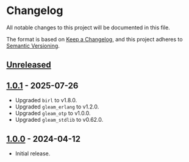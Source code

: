 # Changelog

All notable changes to this project will be documented in this file.

The format is based on [Keep a Changelog](https://keepachangelog.com/en/1.0.0/),
and this project adheres to [Semantic Versioning](https://semver.org/spec/v2.0.0.html).

## [Unreleased]

## [1.0.1] - 2025-07-26

- Upgraded `birl` to v1.8.0.
- Upgraded `gleam_erlang` to v1.2.0.
- Upgraded `gleam_otp` to v1.0.0.
- Upgraded `gleam_stdlib` to v0.62.0.

## [1.0.0] - 2024-04-12

- Initial release.

[unreleased]: https://github.com/maxdeviant/bigben/compare/v1.0.0...HEAD
[1.0.1]: https://github.com/maxdeviant/bigben/compare/v1.0.0...v1.0.1
[1.0.0]: https://github.com/maxdeviant/bigben/compare/0981a32...v1.0.0
